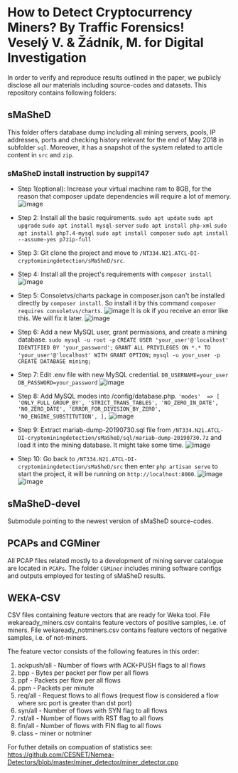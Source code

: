 # How to Detect Cryptocurrency Miners? By Traffic Forensics! <br/>Veselý V. & Žádník, M. for Digital Investigation
In order to verify and reproduce results outlined in the paper, we publicly disclose all our materials including source-codes and datasets. This repository contains following folders:


## sMaSheD
This folder offers database dump including all mining servers, pools, IP addresses, ports and checking history relevant for the end of May 2018 in subfolder `sql`. Moreover, it has a snapshot of the system related to article content in `src` and `zip`.
### sMaSheD install instruction by suppi147
- Step 1(optional): Increase your virtual machine ram to 8GB, for the reason that composer update dependencies will require a lot of memory.
![image](https://github.com/suppi147/-NT334.N21.ATCL-DI-cryptominingdetection/assets/97881547/7657348b-2fb1-4c8d-98d3-5050ec93741a)

- Step 2: Install all the basic requirements.
`sudo apt update`
`sudo apt upgrade`
`sudo apt install mysql-server`
`sudo apt install php-xml`
`sudo apt install php7.4-mysql`
`sudo apt install composer`
`sudo apt install --assume-yes p7zip-full`
- Step 3: Git clone the project and move to `/NT334.N21.ATCL-DI-cryptominingdetection/sMaSheD/src`.
- Step 4: Install all the project's requirements with `composer install`
![image](https://github.com/suppi147/-NT334.N21.ATCL-DI-cryptominingdetection/assets/97881547/3f7cda3f-7480-437c-9b0b-8a0277a8f14a)
- Step 5: Consoletvs/charts package in composer.json can't be installed directly by `composer install`. So install it by this command `composer requires consoletvs/charts`.
![image](https://github.com/suppi147/-NT334.N21.ATCL-DI-cryptominingdetection/assets/97881547/280534e3-a6c5-4a16-a448-402c232bd53c)
It is ok if you receive an error like this. We will fix it later.
![image](https://github.com/suppi147/-NT334.N21.ATCL-DI-cryptominingdetection/assets/97881547/53ff756b-d651-4b23-8149-fc14c7dc5862)
- Step 6: Add a new MySQL user, grant permissions, and create a mining database.
`sudo mysql -u root -p`
`CREATE USER 'your_user'@'localhost' IDENTIFIED BY 'your_password';`
`GRANT ALL PRIVILEGES ON *.* TO 'your_user'@'localhost' WITH GRANT OPTION;`
`mysql -u your_user -p`
`CREATE DATABASE mining;`
- Step 7: Edit .env file with new MySQL credential.
`DB_USERNAME=your_user`
`DB_PASSWORD=your_password`
![image](https://github.com/suppi147/-NT334.N21.ATCL-DI-cryptominingdetection/assets/97881547/94acdf6a-fe16-44cd-a6a2-dac0e44cb22a)
- Step 8: Add MySQL modes into /config/database.php.
`'modes'  => [
            'ONLY_FULL_GROUP_BY',
            'STRICT_TRANS_TABLES',
            'NO_ZERO_IN_DATE',
            'NO_ZERO_DATE',
            'ERROR_FOR_DIVISION_BY_ZERO',
            'NO_ENGINE_SUBSTITUTION',
        ],`
![image](https://github.com/suppi147/-NT334.N21.ATCL-DI-cryptominingdetection/assets/97881547/ed369898-1783-44c9-ad3b-027077b83b67)
- Step 9: Extract mariab-dump-20190730.sql file from `/NT334.N21.ATCL-DI-cryptominingdetection/sMaSheD/sql/mariab-dump-20190730.7z` and load it into the mining database. It might take some time.
![image](https://github.com/suppi147/-NT334.N21.ATCL-DI-cryptominingdetection/assets/97881547/93a8136e-d052-4d3f-8819-b75aacd92b6c)
- Step 10: Go back to `/NT334.N21.ATCL-DI-cryptominingdetection/sMaSheD/src` then enter `php artisan serve` to start the project, it will be running on `http://localhost:8000`.
![image](https://github.com/suppi147/-NT334.N21.ATCL-DI-cryptominingdetection/assets/97881547/5190e96f-72d5-49b6-af90-ff176e13346c)
![image](https://github.com/suppi147/-NT334.N21.ATCL-DI-cryptominingdetection/assets/97881547/c664e047-4806-49c2-a6fb-d2c1dbde43ff)


## sMaSheD-devel
Submodule pointing to the newest version of sMaSheD source-codes.

## PCAPs and CGMiner
All PCAP files related mostly to a development of mining server catalogue are located in `PCAPs`. The folder `CGMiner` includes mining software configs and outputs employed for testing of sMaSheD results.

## WEKA-CSV
CSV files containing feature vectors that are ready for Weka tool.
File wekaready_miners.csv contains feature vectors of positive samples, i.e. of miners.
File wekaready_notminers.csv contains feature vectors of negative samples, i.e. of not-miners.

The feature vector consists of the following features in this order:
1. ackpush/all - Number of flows with ACK+PUSH flags to all flows
2. bpp - Bytes per packet per flow per all flows
3. ppf - Packets per flow per all flows
4. ppm - Packets per minute
5. req/all - Request flows to all flows (request flow is considered a flow where src port is greater than dst port)
6. syn/all - Number of flows with SYN flag to all flows
7. rst/all - Number of flows with RST flag to all flows
7. fin/all - Number of flows with FIN flag to all flows
7. class - miner or notminer



For futher details on compuation of statistics see:
https://github.com/CESNET/Nemea-Detectors/blob/master/miner_detector/miner_detector.cpp

